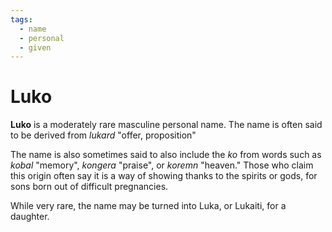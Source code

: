 ```yaml
---
tags:
  - name
  - personal
  - given
---
```

# Luko

**Luko** is a moderately rare masculine personal name. The name is often said to be derived from *lukard* "offer, proposition" 

The name is also sometimes said to also include the *ko* from words such as *kobal* "memory", *kongera* "praise", or *koremn* "heaven." Those who claim this origin often say it is a way of showing thanks to the spirits or gods, for sons born out of difficult pregnancies.

While very rare, the name may be turned into Luka, or Lukaiti, for a daughter.